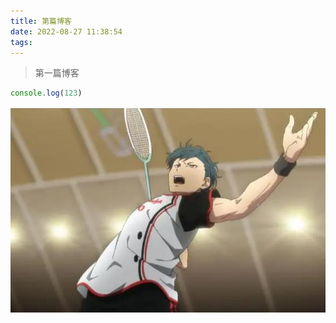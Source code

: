 ```yaml
---
title: 第篇博客
date: 2022-08-27 11:38:54
tags:
---
```

>第一篇博客

```js
console.log(123)
```
![](./%E7%AC%AC%E7%AF%87%E5%8D%9A%E5%AE%A2/123.jpg)